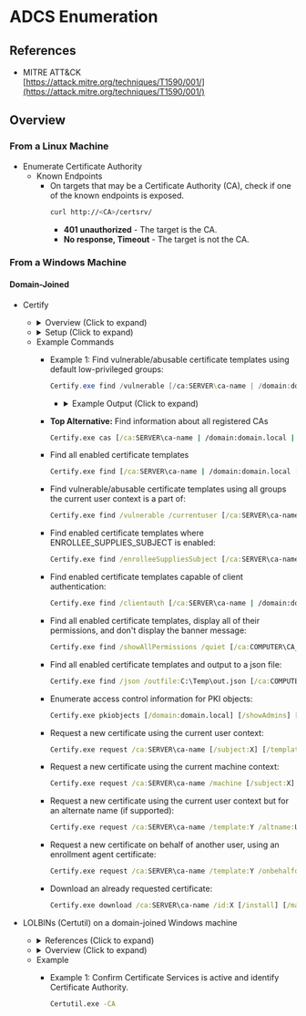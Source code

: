 <!---------------------------------------------------------------------------------
Copyright: (c) BLS OPS LLC.
This program is free software: you can redistribute it and/or modify
it under the terms of the GNU General Public License as published by
the Free Software Foundation, version 3.
This program is distributed in the hope that it will be useful,
but WITHOUT ANY WARRANTY; without even the implied warranty of
MERCHANTABILITY or FITNESS FOR A PARTICULAR PURPOSE. See the
GNU General Public License for more details.
You should have received a copy of the GNU General Public License
along with this program. If not, see <https://www.gnu.org/licenses/>.
--------------------------------------------------------------------------------->
# ADCS Enumeration
## References
* MITRE ATT&CK <br />[https://attack.mitre.org/techniques/T1590/001/](https://attack.mitre.org/techniques/T1590/001/)

## Overview
### From a Linux Machine

* Enumerate Certificate Authority
	* Known Endpoints
		* On targets that may be a Certificate Authority (CA), check if one of the known endpoints is exposed.
			```bash
			curl http://<CA>/certsrv/
			```
			* **401 unauthorized** - The target is the CA.
			* **No response, Timeout** - The target is not the CA.

### From a Windows Machine
#### Domain-Joined
* Certify
	* <details><summary>Overview (Click to expand)</summary><p>
		* "Certify is a C# tool to enumerate and abuse misconfigurations in Active Directory Certificate Services (AD CS)."
	* <details><summary>Setup (Click to expand)</summary><p>
		1. Download and compile the Certify source code
			1. Clone the repository - [https://github.com/GhostPack/Certify](https://github.com/GhostPack/Certify)
			1. Open the repository with Visual Studio
			1. Double-click the `.sln` file on the right.
			1. Install any missing NuGet packages (right-click in the right pane and click Restore Missing NuGet Packages)
			1. Change the build option at the top from **Debug** to **Release**
			1. Copy the binary from the /bin/ folder.
		1. Make **Certify.exe** available on the domain-joined Windows machine.
			A. **smbclient.py**
			B. Splinternet
	* Example Commands
		* Example 1: Find vulnerable/abusable certificate templates using default low-privileged groups:

			```PowerShell
			Certify.exe find /vulnerable [/ca:SERVER\ca-name | /domain:domain.local | /path:CN=Configuration,DC=domain,DC=local] [/quiet]
			```

			* <details><summary>Example Output (Click to expand)</summary><p>

				```PowerShell
				PS C:\users\lab_user\downloads\group> .\Certify.exe find /vulnerable

				   _____          _   _  __
				  / ____|        | | (_)/ _|
				 | |     ___ _ __| |_ _| |_ _   _
				 | |    / _ \ '__| __| |  _| | | |
				 | |___|  __/ |  | |_| | | | |_| |
				  \_____\___|_|   \__|_|_|  \__, |
				                             __/ |
				                            |___./
				  v1.0.0

				[*] Action: Find certificate templates
				[*] Using the search base 'CN=Configuration,DC=lab,DC=local'

				[*] Listing info about the Enterprise CA 'lab-CA-CA'

				    Enterprise CA Name            : lab-CA-CA
				    DNS Hostname                  : CA.lab.local
				    FullName                      : CA.lab.local\lab-CA-CA
				    Flags                         : SUPPORTS_NT_AUTHENTICATION, CA_SERVERTYPE_ADVANCED
				    Cert SubjectName              : CN=lab-CA-CA, DC=lab, DC=local
				    Cert Thumbprint               : FD65809936943E86F43428FF43E73D1A6CBE4273
				    Cert Serial                   : 70ED422FDD30DFAF4856C1DA3DE37A7F
				    Cert Start Date               : 8/6/2021 1:13:25 AM
				    Cert End Date                 : 8/6/2026 1:23:23 AM
				    Cert Chain                    : CN=lab-CA-CA,DC=lab,DC=local
				    [!] UserSpecifiedSAN : EDITF_ATTRIBUTESUBJECTALTNAME2 set, enrollees can specify Subject Alternative Names!
				    CA Permissions                :
				      Owner: BUILTIN\Administrators        S-1-5-32-544

				      Access Rights                                     Principal

				      Allow  ManageCA, ManageCertificates, Enroll       NT AUTHORITY\Authenticated UsersS-1-5-11
				        [!] Low-privileged principal has ManageCA rights!
				      Allow  Enroll                                     NT AUTHORITY\Authenticated UsersS-1-5-11
				      Allow  ManageCA, ManageCertificates               BUILTIN\Administrators        S-1-5-32-544
				      Allow  ManageCA, ManageCertificates               LAB\Domain Admins             S-1-5-21-1578223589-3704162669-771149463-512
				      Allow  ManageCA, ManageCertificates               LAB\Enterprise Admins         S-1-5-21-1578223589-3704162669-771149463-519
				    Enrollment Agent Restrictions : None

				[!] Vulnerable Certificates Templates :

				    CA Name                         : CA.lab.local\lab-CA-CA
				    Template Name                   : vuln_CA_template
				    Schema Version                  : 2
				    Validity Period                 : 1 year
				    Renewal Period                  : 6 weeks
				    msPKI-Certificates-Name-Flag    : ENROLLEE_SUPPLIES_SUBJECT
				    mspki-enrollment-flag           : INCLUDE_SYMMETRIC_ALGORITHMS, PUBLISH_TO_DS
				    Authorized Signatures Required  : 0
				    pkiextendedkeyusage             : Client Authentication, Encrypting File System, Secure Email
				    Permissions
				      Enrollment Permissions
				        Enrollment Rights           : LAB\Domain Admins             S-1-5-21-1578223589-3704162669-771149463-512
				                                      LAB\Domain Users              S-1-5-21-1578223589-3704162669-771149463-513
				                                      LAB\Enterprise Admins         S-1-5-21-1578223589-3704162669-771149463-519
				                                      LAB\lab_user                  S-1-5-21-1578223589-3704162669-771149463-500
				                                      NT AUTHORITY\Authenticated UsersS-1-5-11
				      Object Control Permissions
				        Owner                       : LAB\lab_user                  S-1-5-21-1578223589-3704162669-771149463-500
				        WriteOwner Principals       : LAB\Domain Admins             S-1-5-21-1578223589-3704162669-771149463-512
				                                      LAB\Enterprise Admins         S-1-5-21-1578223589-3704162669-771149463-519
				                                      LAB\lab_user                  S-1-5-21-1578223589-3704162669-771149463-500
				        WriteDacl Principals        : LAB\Domain Admins             S-1-5-21-1578223589-3704162669-771149463-512
				                                      LAB\Enterprise Admins         S-1-5-21-1578223589-3704162669-771149463-519
				                                      LAB\lab_user                  S-1-5-21-1578223589-3704162669-771149463-500
				        WriteProperty Principals    : LAB\Domain Admins             S-1-5-21-1578223589-3704162669-771149463-512
				                                      LAB\Enterprise Admins         S-1-5-21-1578223589-3704162669-771149463-519
				                                      LAB\lab_user                  S-1-5-21-1578223589-3704162669-771149463-500

				    CA Name                         : CA.lab.local\lab-CA-CA
				    Template Name                   : vuln_CA_template_2
				    Schema Version                  : 2
				    Validity Period                 : 1 year
				    Renewal Period                  : 6 weeks
				    msPKI-Certificates-Name-Flag    : ENROLLEE_SUPPLIES_SUBJECT
				    mspki-enrollment-flag           : INCLUDE_SYMMETRIC_ALGORITHMS, PUBLISH_TO_DS
				    Authorized Signatures Required  : 0
				    pkiextendedkeyusage             : Any Purpose, Client Authentication, Encrypting File System, Secure Email
				    Permissions
				      Enrollment Permissions
				        Enrollment Rights           : LAB\Domain Admins             S-1-5-21-1578223589-3704162669-771149463-512
				                                      LAB\Domain Users              S-1-5-21-1578223589-3704162669-771149463-513
				                                      LAB\Enterprise Admins         S-1-5-21-1578223589-3704162669-771149463-519
				                                      LAB\lab_user                  S-1-5-21-1578223589-3704162669-771149463-500
				                                      NT AUTHORITY\Authenticated UsersS-1-5-11
				      Object Control Permissions
				        Owner                       : LAB\lab_user                  S-1-5-21-1578223589-3704162669-771149463-500
				        WriteOwner Principals       : LAB\Domain Admins             S-1-5-21-1578223589-3704162669-771149463-512
				                                      LAB\Enterprise Admins         S-1-5-21-1578223589-3704162669-771149463-519
				                                      LAB\lab_user                  S-1-5-21-1578223589-3704162669-771149463-500
				        WriteDacl Principals        : LAB\Domain Admins             S-1-5-21-1578223589-3704162669-771149463-512
				                                      LAB\Enterprise Admins         S-1-5-21-1578223589-3704162669-771149463-519
				                                      LAB\lab_user                  S-1-5-21-1578223589-3704162669-771149463-500
				        WriteProperty Principals    : LAB\Domain Admins             S-1-5-21-1578223589-3704162669-771149463-512
				                                      LAB\Enterprise Admins         S-1-5-21-1578223589-3704162669-771149463-519
				                                      LAB\lab_user                  S-1-5-21-1578223589-3704162669-771149463-500

				    CA Name                         : CA.lab.local\lab-CA-CA
				    Template Name                   : vuln_CA_template_3
				    Schema Version                  : 2
				    Validity Period                 : 1 year
				    Renewal Period                  : 6 weeks
				    msPKI-Certificates-Name-Flag    : ENROLLEE_SUPPLIES_SUBJECT
				    mspki-enrollment-flag           : INCLUDE_SYMMETRIC_ALGORITHMS, PUBLISH_TO_DS
				    Authorized Signatures Required  : 0
				    pkiextendedkeyusage             : Any Purpose, Certificate Request Agent, Client Authentication, Encrypting File System, Secure Email
				    Permissions
				      Enrollment Permissions
				        Enrollment Rights           : LAB\Domain Admins             S-1-5-21-1578223589-3704162669-771149463-512
				                                      LAB\Domain Users              S-1-5-21-1578223589-3704162669-771149463-513
				                                      LAB\Enterprise Admins         S-1-5-21-1578223589-3704162669-771149463-519
				                                      LAB\lab_user                  S-1-5-21-1578223589-3704162669-771149463-500
				        All Extended Rights         : NT AUTHORITY\Authenticated UsersS-1-5-11
				      Object Control Permissions
				        Owner                       : LAB\lab_user                  S-1-5-21-1578223589-3704162669-771149463-500
				        Full Control Principals     : NT AUTHORITY\Authenticated UsersS-1-5-11
				        WriteOwner Principals       : LAB\Domain Admins             S-1-5-21-1578223589-3704162669-771149463-512
				                                      LAB\Enterprise Admins         S-1-5-21-1578223589-3704162669-771149463-519
				                                      LAB\lab_user                  S-1-5-21-1578223589-3704162669-771149463-500
				                                      NT AUTHORITY\Authenticated UsersS-1-5-11
				        WriteDacl Principals        : LAB\Domain Admins             S-1-5-21-1578223589-3704162669-771149463-512
				                                      LAB\Enterprise Admins         S-1-5-21-1578223589-3704162669-771149463-519
				                                      LAB\lab_user                  S-1-5-21-1578223589-3704162669-771149463-500
				                                      NT AUTHORITY\Authenticated UsersS-1-5-11
				        WriteProperty Principals    : LAB\Domain Admins             S-1-5-21-1578223589-3704162669-771149463-512
				                                      LAB\Enterprise Admins         S-1-5-21-1578223589-3704162669-771149463-519
				                                      LAB\lab_user                  S-1-5-21-1578223589-3704162669-771149463-500
				                                      NT AUTHORITY\Authenticated UsersS-1-5-11

				Certify completed in 00:00:03.3111981
				```

		* **Top Alternative:** Find information about all registered CAs

			```cmd
			Certify.exe cas [/ca:SERVER\ca-name | /domain:domain.local | /path:CN=Configuration,DC=domain,DC=local] [/hideAdmins] [/showAllPermissions] [/skipWebServiceChecks] [/quiet]
			```

		* Find all enabled certificate templates

			```cmd
			Certify.exe find [/ca:SERVER\ca-name | /domain:domain.local | /path:CN=Configuration,DC=domain,DC=local] [/quiet]
			```

		* Find vulnerable/abusable certificate templates using all groups the current user context is a part of:

			```cmd
			Certify.exe find /vulnerable /currentuser [/ca:SERVER\ca-name | /domain:domain.local | /path:CN=Configuration,DC=domain,DC=local] [/quiet]
			```

		* Find enabled certificate templates where ENROLLEE_SUPPLIES_SUBJECT is enabled:
			```cmd
			Certify.exe find /enrolleeSuppliesSubject [/ca:SERVER\ca-name| /domain:domain.local | /path:CN=Configuration,DC=domain,DC=local] [/quiet]
			```

		* Find enabled certificate templates capable of client authentication:

			```cmd
			Certify.exe find /clientauth [/ca:SERVER\ca-name | /domain:domain.local | /path:CN=Configuration,DC=domain,DC=local] [/quiet]
			```

		* Find all enabled certificate templates, display all of their permissions, and don't display the banner message:

			```cmd
			Certify.exe find /showAllPermissions /quiet [/ca:COMPUTER\CA_NAME | /domain:domain.local | /path:CN=Configuration,DC=domain,DC=local]
			```

		* Find all enabled certificate templates and output to a json file:

			```cmd
			Certify.exe find /json /outfile:C:\Temp\out.json [/ca:COMPUTER\CA_NAME | /domain:domain.local | /path:CN=Configuration,DC=domain,DC=local]
			```

		* Enumerate access control information for PKI objects:

			```cmd
			Certify.exe pkiobjects [/domain:domain.local] [/showAdmins] [/quiet]
			```

		* Request a new certificate using the current user context:

			```cmd
			Certify.exe request /ca:SERVER\ca-name [/subject:X] [/template:Y] [/install]
			```

		* Request a new certificate using the current machine context:

			```cmd
			Certify.exe request /ca:SERVER\ca-name /machine [/subject:X] [/template:Y] [/install]
			```

		* Request a new certificate using the current user context but for an alternate name (if supported):

			```cmd
			Certify.exe request /ca:SERVER\ca-name /template:Y /altname:USER
			```

		* Request a new certificate on behalf of another user, using an enrollment agent certificate:

			```cmd
			Certify.exe request /ca:SERVER\ca-name /template:Y /onbehalfof:DOMAIN\USER /enrollcert:C:\Temp\enroll.pfx [/enrollcertpw:CERT_PASSWORD]
			```
		* Download an already requested certificate:

			```cmd
			Certify.exe download /ca:SERVER\ca-name /id:X [/install] [/machine]
			```

* LOLBINs (Certutil) on a domain-joined Windows machine
	* <details><summary>References (Click to expand)</summary><p>
		* LOLBAS Project -<br />[https://lolbas-project.github.io/lolbas/Binaries/Certutil/](https://lolbas-project.github.io/lolbas/Binaries/Certutil/)
		* Microsoft Documentation: How to find the name of the Enterprise Root Certificate Authority server -<br />[https://docs.microsoft.com/en-us/troubleshoot/windows-server/identity/find-name-enterprise-root-ca-server](https://docs.microsoft.com/en-us/troubleshoot/windows-server/identity/find-name-enterprise-root-ca-server)
		* Microsoft Documentation: Certutil -<br />[https://docs.microsoft.com/en-us/windows-server/administration/windows-commands/certutil](https://docs.microsoft.com/en-us/windows-server/administration/windows-commands/certutil)
	* <details><summary>Overview (Click to expand)</summary><p>
		* From Microsoft directly:
    		* "Certutil.exe is a command-line program, installed as part of Certificate Services. You can use certutil.exe to dump and display certification authority (CA) configuration information, configure Certificate Services, backup and restore CA components, and verify certificates, key pairs, and certificate chains."
	* Example
		* Example 1: Confirm Certificate Services is active and identify Certificate Authority.
		
			```cmd
			Certutil.exe -CA
			```